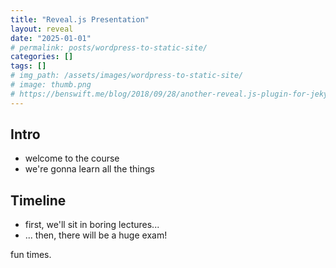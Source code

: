 ```yaml
---
title: "Reveal.js Presentation"
layout: reveal
date: "2025-01-01"
# permalink: posts/wordpress-to-static-site/
categories: []
tags: []
# img_path: /assets/images/wordpress-to-static-site/
# image: thumb.png
# https://benswift.me/blog/2018/09/28/another-reveal.js-plugin-for-jekyll/
---
```


## Intro

- welcome to the course
- we're gonna learn all the things

## Timeline

- first, we'll sit in boring lectures...
- ... then, there will be a huge exam!

fun times.

